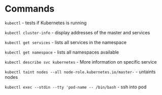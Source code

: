 # Commands

`kubectl` - tests if Kubernetes is running

`kubectl cluster-info` - display addresses of the master and services

`kubectl get services` - lists all services in the namespace

`kubectl get namespace` - lists all namespaces available

`kubectl describe svc kubernetes` - More information on specific service

`kubectl taint nodes --all node-role.kubernetes.io/master-` - untaints nodes

`kubectl exec --stdin --tty 'pod-name -- /bin/bash` - ssh into pod
